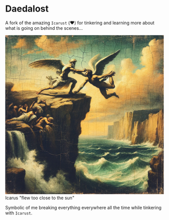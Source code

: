 # Daedalost

A fork of the amazing `Icarust` (❤️) for tinkering and learning more about what is going on behind the scenes...

![Daedalus being a real piece of shit](img/daedalost.png "I'm pretty sure he did anyway... oh hey, Pasiphaë! Want to see something **really** messed up? 👀")
Icarus "flew too close to the sun"

Symbolic of me breaking everything everywhere all the time while tinkering with `Icarust`.